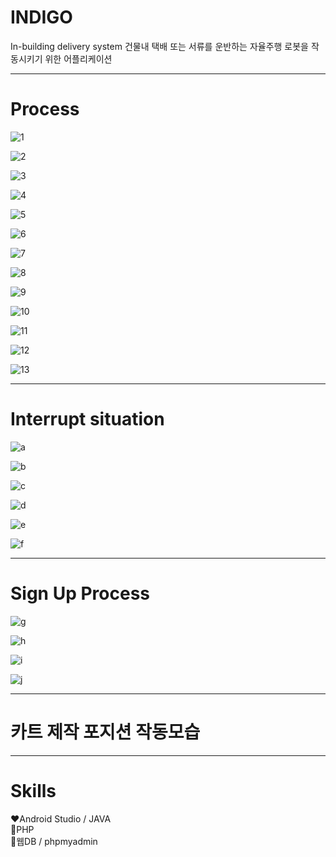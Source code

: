 # INDIGO 
In-building delivery system
건물내 택배 또는 서류를 운반하는 자율주행 로봇을 작동시키기 위한 어플리케이션


---


# Process


![1](https://user-images.githubusercontent.com/90139306/217244498-609111a6-8bc3-452f-9b38-b9c8dea549e2.JPG)


![2](https://user-images.githubusercontent.com/90139306/217248573-c3a5efa5-60f0-4e5d-8919-97ac4d714584.JPG)


![3](https://user-images.githubusercontent.com/90139306/217248577-6d71e7bc-5e16-4763-a8d2-9a1ba3567281.JPG)


![4](https://user-images.githubusercontent.com/90139306/217248580-1cf4979b-98e6-4917-9907-cbe0824d4261.JPG)


![5](https://user-images.githubusercontent.com/90139306/217248602-a954c8b1-8401-4400-930a-4fe67599ba08.JPG)


![6](https://user-images.githubusercontent.com/90139306/217248604-def2389e-f0d6-47a7-b3c6-8ac38536ad11.JPG)


![7](https://user-images.githubusercontent.com/90139306/217248608-153f4884-c541-4a9f-aeb7-21783bdf99b4.JPG)


![8](https://user-images.githubusercontent.com/90139306/217248623-93a6a035-22bd-44a9-81df-5b4d39eb776a.JPG)


![9](https://user-images.githubusercontent.com/90139306/217248625-6a409e8f-2fe0-40d6-93d6-1a3cf326c29e.JPG)


![10](https://user-images.githubusercontent.com/90139306/217248627-0b8e985f-5d6e-41d3-9c99-64532fcdfb40.JPG)


![11](https://user-images.githubusercontent.com/90139306/217248629-7eb4a443-14d9-46cc-9cbf-b66710e6f0f8.JPG)


![12](https://user-images.githubusercontent.com/90139306/217248631-02de25e0-aa8c-420d-ac3f-0502c7c04c3f.JPG)


![13](https://user-images.githubusercontent.com/90139306/217248642-55645856-632e-4475-811d-d89c5dd39336.JPG)


---


# Interrupt situation

![a](https://user-images.githubusercontent.com/90139306/217253475-1d241a49-5c8f-45ee-adcc-4443073a4be7.JPG)


![b](https://user-images.githubusercontent.com/90139306/217253480-563d2918-aef6-484b-9cb5-c4ea6ba0a282.JPG)


![c](https://user-images.githubusercontent.com/90139306/217253484-11851960-3471-49b0-956d-48241735e18f.JPG)


![d](https://user-images.githubusercontent.com/90139306/217253491-65a19451-b100-4e4d-bdc3-f95ad7eda636.JPG)


![e](https://user-images.githubusercontent.com/90139306/217253496-835a3b64-2aa1-4165-9809-59df7075ebbc.JPG)


![f](https://user-images.githubusercontent.com/90139306/217253497-4ba153be-b8ff-4ebd-bb0d-cbc52a49ff61.JPG)


---

# Sign Up Process


![g](https://user-images.githubusercontent.com/90139306/217282494-97b25d63-ea5d-49b0-805d-0fc3631a4773.JPG)


![h](https://user-images.githubusercontent.com/90139306/217253509-dac3d944-8948-4e74-9bc1-f88a7a05a8d9.JPG)


![i](https://user-images.githubusercontent.com/90139306/217253512-cd78ed18-0bb6-44b1-aaaf-2426b061e253.JPG)


![j](https://user-images.githubusercontent.com/90139306/217253518-5ea0d11f-d703-435f-a801-b68dff8b347f.JPG)



---

# 카트 제작 포지션 작동모습




---

# Skills

❤Android Studio / JAVA
<br>
🧡PHP
<br>
💛웹DB / phpmyadmin

